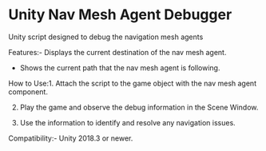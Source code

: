 # Unity Nav Mesh Agent Debugger
Unity script designed to debug the navigation mesh agents 

  Features:- Displays the current destination of the nav mesh agent.

- Shows the current path that the nav mesh agent is following.

 How to Use:1. Attach the script to the game object with the nav mesh agent component.

2. Play the game and observe the debug information in the Scene Window.

3. Use the information to identify and resolve any navigation issues.

 Compatibility:- Unity 2018.3 or newer.
